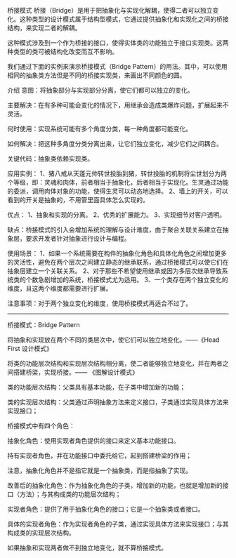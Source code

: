 桥接模式
桥接（Bridge）是用于把抽象化与实现化解耦，使得二者可以独立变化。这种类型的设计模式属于结构型模式，它通过提供抽象化和实现化之间的桥接结构，来实现二者的解耦。

这种模式涉及到一个作为桥接的接口，使得实体类的功能独立于接口实现类。这两种类型的类可被结构化改变而互不影响。

我们通过下面的实例来演示桥接模式（Bridge Pattern）的用法。其中，可以使用相同的抽象类方法但是不同的桥接实现类，来画出不同颜色的圆。

介绍
意图：将抽象部分与实现部分分离，使它们都可以独立的变化。

主要解决：在有多种可能会变化的情况下，用继承会造成类爆炸问题，扩展起来不灵活。

何时使用：实现系统可能有多个角度分类，每一种角度都可能变化。

如何解决：把这种多角度分类分离出来，让它们独立变化，减少它们之间耦合。

关键代码：抽象类依赖实现类。

应用实例： 1、猪八戒从天蓬元帅转世投胎到猪，转世投胎的机制将尘世划分为两个等级，即：灵魂和肉体，前者相当于抽象化，后者相当于实现化。生灵通过功能的委派，调用肉体对象的功能，使得生灵可以动态地选择。 2、墙上的开关，可以看到的开关是抽象的，不用管里面具体怎么实现的。

优点： 1、抽象和实现的分离。 2、优秀的扩展能力。 3、实现细节对客户透明。

缺点：桥接模式的引入会增加系统的理解与设计难度，由于聚合关联关系建立在抽象层，要求开发者针对抽象进行设计与编程。

使用场景： 1、如果一个系统需要在构件的抽象化角色和具体化角色之间增加更多的灵活性，避免在两个层次之间建立静态的继承联系，通过桥接模式可以使它们在抽象层建立一个关联关系。 2、对于那些不希望使用继承或因为多层次继承导致系统类的个数急剧增加的系统，桥接模式尤为适用。 3、一个类存在两个独立变化的维度，且这两个维度都需要进行扩展。

注意事项：对于两个独立变化的维度，使用桥接模式再适合不过了。

----------------------------------------------------------------------------------------------------------------------------------------------------------

桥接模式：Bridge Pattern

将抽象和实现放在两个不同的类层次中，使它们可以独立地变化。——《Head First 设计模式》

将类的功能层次结构和实现层次结构相分离，使二者能够独立地变化，并在两者之间搭建桥梁，实现桥接。—— 《图解设计模式》

类的功能层次结构：父类具有基本功能，在子类中增加新的功能；

类的实现层次结构：父类通过声明抽象方法来定义接口，子类通过实现具体方法来实现接口；

桥接模式中有四个角色：

抽象化角色：使用实现者角色提供的接口来定义基本功能接口。

持有实现者角色，并在功能接口中委托给它，起到搭建桥梁的作用；

注意，抽象化角色并不是指它就是一个抽象类，而是指抽象了实现。

改善后的抽象化角色：作为抽象化角色的子类，增加新的功能，也就是增加新的接口（方法）；与其构成类的功能层次结构；

实现者角色：提供了用于抽象化角色的接口；它是一个抽象类或者接口。

具体的实现者角色：作为实现者角色的子类，通过实现具体方法来实现接口；与其构成类的实现层次结构。

如果抽象和实现两者做不到独立地变化，就不算桥接模式。